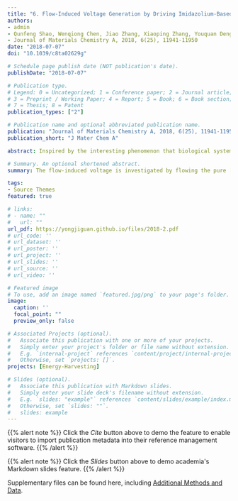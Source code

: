 ```yaml
---
title: "6. Flow-Induced Voltage Generation by Driving Imidazolium-Based Ionic Liquids Over a Graphene Nano-Channel (Times cited = 7)"
authors:
- admin
- Qunfeng Shao, Wenqiong Chen, Jiao Zhang, Xiaoping Zhang, Youquan Deng
- Journal of Materials Chemistry A, 2018, 6(25), 11941-11950
date: "2018-07-07"
doi: "10.1039/c8ta02629g"

# Schedule page publish date (NOT publication's date).
publishDate: "2018-07-07"

# Publication type.
# Legend: 0 = Uncategorized; 1 = Conference paper; 2 = Journal article;
# 3 = Preprint / Working Paper; 4 = Report; 5 = Book; 6 = Book section;
# 7 = Thesis; 8 = Patent
publication_types: ["2"]

# Publication name and optional abbreviated publication name.
publication: "Journal of Materials Chemistry A, 2018, 6(25), 11941-11950"
publication_short: "J Mater Chem A"

abstract: Inspired by the interesting phenomenon that biological systems have the inherent skill to generate significant bioelectricity when the salt content in fluids flows over highly selective ion channels on cell membranes, in this study, the flow-induced voltage is investigated by driving the pure bulk roomtemperature ionic liquid (RTIL) 1-ethyl-3-methylimidazolium tetrafluoroborate ([Emim][BF$_{4}$]) flowing over a graphene nano-channel consisting of two parallel single-layered graphene sheets using molecular dynamics simulation for the first time. Considering the combined effect of cations and anions in the adsorbed layer on the free charge carriers of the graphene surfaces (the interactions are 12.0 and 7.0 kJ mol$^{-1}$ per cation/anion and graphene, respectively) and the characteristic of Coulomb's law, we have developed an advanced equation that can effectively and accurately calculate the flow-induced voltage of RTIL and graphene nano-channel system on the nano-scale. A maximum flow-induced voltage of 2.3 mV is obtained from this nano-scaled system because the free charge carrier on the graphene channel surfaces is dragged along the pure bulk RTIL's direction of movement. A saturation of the flow-induced voltage with increased flow velocity is observed, and this saturation can be attributed to the balance between the external driving force and viscous resistance arising from the internal RTIL and graphene nano-channel. Further analysis shows that the flow-induced voltages gradually increase towards saturation from 1.9 to 2.1 mV or decrease from 2.3 to 2.1 mV when the distance between the two parallel single-layered graphene or the area of single-layered graphene of the nano-channel increases from 1 to 5 nm or from 1 to 25 nm$^{2}$, respectively. Additionally, the influence of the system temperature (viscosity) and average flow velocity on the flow-induced voltage is investigated.

# Summary. An optional shortened abstract.
summary: The flow-induced voltage is investigated by flowing the pure [Emim][BF$_{4}$] over a graphene nano-channel consisting of two parallel single-layered graphene sheets using molecular dynamics simulation for the first time.

tags:
- Source Themes
featured: true

# links:
# - name: ""
#   url: ""
url_pdf: https://yongjiguan.github.io/files/2018-2.pdf
# url_code: ''
# url_dataset: ''
# url_poster: ''
# url_project: ''
# url_slides: ''
# url_source: ''
# url_video: ''

# Featured image
# To use, add an image named `featured.jpg/png` to your page's folder. 
image:
  caption: ''
  focal_point: ""
  preview_only: false

# Associated Projects (optional).
#   Associate this publication with one or more of your projects.
#   Simply enter your project's folder or file name without extension.
#   E.g. `internal-project` references `content/project/internal-project/index.md`.
#   Otherwise, set `projects: []`.
projects: [Energy-Harvesting]

# Slides (optional).
#   Associate this publication with Markdown slides.
#   Simply enter your slide deck's filename without extension.
#   E.g. `slides: "example"` references `content/slides/example/index.md`.
#   Otherwise, set `slides: ""`.
#   slides: example
---
```


{{% alert note %}}
Click the *Cite* button above to demo the feature to enable visitors to import publication metadata into their reference management software.
{{% /alert %}}

{{% alert note %}}
Click the *Slides* button above to demo academia's Markdown slides feature.
{{% /alert %}}

Supplementary files can be found here, including [Additional Methods and Data](https://pubs.rsc.org/en/content/articlelanding/2018/ta/c8ta02629g#!divAbstract).